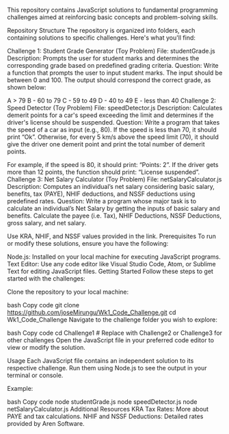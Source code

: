 This repository contains JavaScript solutions to fundamental programming challenges aimed at reinforcing basic concepts and problem-solving skills.

Repository Structure
The repository is organized into folders, each containing solutions to specific challenges. Here's what you'll find:

Challenge 1: Student Grade Generator (Toy Problem)
File: studentGrade.js
Description: Prompts the user for student marks and determines the corresponding grade based on predefined grading criteria.
Question:
Write a function that prompts the user to input student marks. The input should be between 0 and 100. The output should correspond the correct grade, as shown below:

A > 79
B - 60 to 79
C - 59 to 49
D - 40 to 49
E - less than 40
Challenge 2: Speed Detector (Toy Problem)
File: speedDetector.js
Description: Calculates demerit points for a car's speed exceeding the limit and determines if the driver's license should be suspended.
Question:
Write a program that takes the speed of a car as input (e.g., 80). If the speed is less than 70, it should print “Ok”. Otherwise, for every 5 km/s above the speed limit (70), it should give the driver one demerit point and print the total number of demerit points.

For example, if the speed is 80, it should print: “Points: 2”. If the driver gets more than 12 points, the function should print: “License suspended”.
Challenge 3: Net Salary Calculator (Toy Problem)
File: netSalaryCalculator.js
Description: Computes an individual’s net salary considering basic salary, benefits, tax (PAYE), NHIF deductions, and NSSF deductions using predefined rates.
Question:
Write a program whose major task is to calculate an individual’s Net Salary by getting the inputs of basic salary and benefits. Calculate the payee (i.e. Tax), NHIF Deductions, NSSF Deductions, gross salary, and net salary.

Use KRA, NHIF, and NSSF values provided in the link.
Prerequisites
To run or modify these solutions, ensure you have the following:

Node.js: Installed on your local machine for executing JavaScript programs.
Text Editor: Use any code editor like Visual Studio Code, Atom, or Sublime Text for editing JavaScript files.
Getting Started
Follow these steps to get started with the challenges:

Clone the repository to your local machine:

bash
Copy code
git clone https://github.com/joseMirungu/Wk1_Code_Challenge.git
cd Wk1_Code_Challenge
Navigate to the challenge folder you wish to explore:

bash
Copy code
cd Challenge1  # Replace with Challenge2 or Challenge3 for other challenges
Open the JavaScript file in your preferred code editor to view or modify the solution.

Usage
Each JavaScript file contains an independent solution to its respective challenge. Run them using Node.js to see the output in your terminal or console.

Example:

bash
Copy code
node studentGrade.js
node speedDetector.js
node netSalaryCalculator.js
Additional Resources
KRA Tax Rates: More about PAYE and tax calculations.
NHIF and NSSF Deductions: Detailed rates provided by Aren Software.
